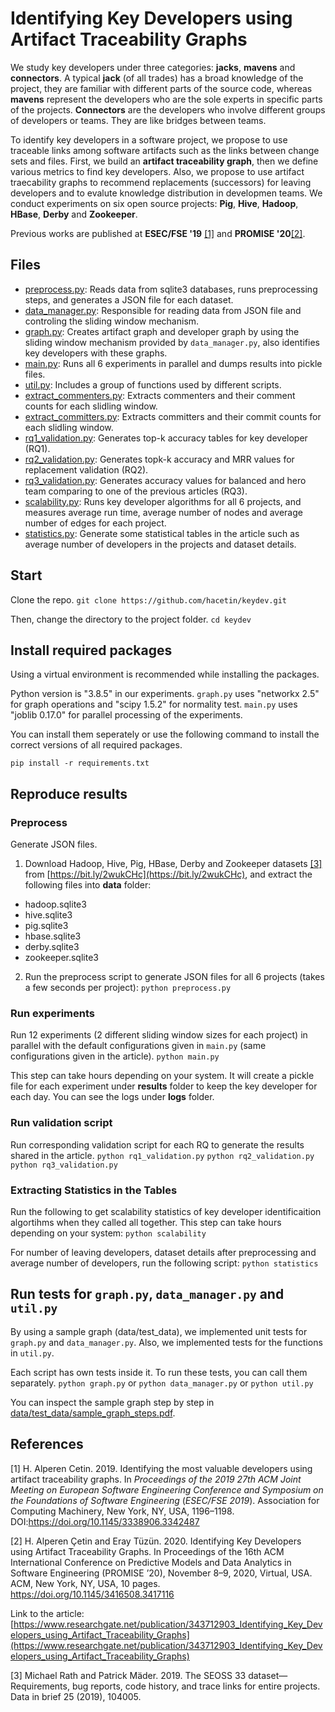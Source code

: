 
  
  

# Identifying Key Developers using Artifact Traceability Graphs

We study key developers under three categories: **jacks**, **mavens** and **connectors**. A typical **jack** (of all trades) has a broad knowledge of the project, they are familiar with different parts of the source code, whereas **mavens** represent the developers who are the sole experts in specific parts of the projects. **Connectors** are the developers who involve different groups of developers or teams. They are like bridges between teams.

To identify key developers in a software project, we propose to use traceable links among software artifacts such as the links between change sets and files. First, we build an **artifact traceability graph**, then we define various metrics to find key developers. Also,  we propose to use artifact traecability graphs to recommend replacements (successors) for leaving developers and to evalute knowledge distribution in developmen teams. We conduct experiments on six open source projects: **Pig**, **Hive**, **Hadoop**, **HBase**, **Derby** and **Zookeeper**.
  
Previous works are published at **ESEC/FSE '19** [[1]](#1) and **PROMISE '20**[[2]](#2).

  

## Files

 
-  [preprocess.py](preprocess.py): Reads data from sqlite3 databases, runs preprocessing steps, and generates a JSON file for each dataset.
-  [data_manager.py](data_manager.py): Responsible for reading data from JSON file and controling the sliding window mechanism.
-  [graph.py](graph.py): Creates artifact graph and developer graph by using the sliding window mechanism provided by `data_manager.py`, also identifies key developers with these graphs.
-  [main.py](main.py): Runs all 6 experiments in parallel and dumps results into pickle files.
-  [util.py](util.py): Includes a group of functions used by different scripts.
-  [extract_commenters.py](extract_commenters.py): Extracts commenters and their comment counts for each slidling window.
-  [extract_committers.py](extract_committers.py): Extracts committers and their commit counts for each slidling window.
-  [rq1_validation.py](rq1_validation.py): Generates top-k accuracy tables for key developer (RQ1).
-  [rq2_validation.py](rq2_validation.py): Generates topk-k accuracy and  MRR values for replacement validation (RQ2).
-  [rq3_validation.py](rq3_validation.py): Generates accuracy values for balanced and hero team comparing to one of the previous articles (RQ3).
-  [scalability.py](scalability.py): Runs key developer algorithms for all 6 projects, and measures average run time, average number of nodes and average number of edges for each project.
-  [statistics.py](scalability.py): Generate some statistical tables in the article such as average number of developers in the projects and dataset details.

## Start

Clone the repo.
`git clone https://github.com/hacetin/keydev.git`

Then, change the directory to the project folder.
`cd keydev`

## Install required packages
Using a virtual environment is recommended while installing the packages.

Python version is "3.8.5" in our experiments. `graph.py` uses "networkx 2.5" for graph operations and "scipy 1.5.2" for normality test. `main.py` uses "joblib 0.17.0" for parallel processing of the experiments.

You can install them seperately or use the following command to install the correct versions of all required packages.

`pip install -r requirements.txt`

## Reproduce results

### Preprocess
Generate JSON files.
1) Download Hadoop, Hive, Pig, HBase, Derby and Zookeeper datasets [[3]](#3) from [https://bit.ly/2wukCHc](https://bit.ly/2wukCHc), and extract the following files into **data** folder:
- hadoop.sqlite3
- hive.sqlite3
- pig.sqlite3
- hbase.sqlite3
- derby.sqlite3
- zookeeper.sqlite3

2) Run the preprocess script to generate JSON files for all 6 projects (takes a few seconds per project):
`python preprocess.py`

### Run experiments
Run 12 experiments (2 different sliding window sizes for each project) in parallel with the default configurations given in `main.py` (same configurations given in the article).
`python main.py`

This step can take hours depending on your system. It will create a pickle file for each experiment under **results** folder to keep the key developer for each day. You can see the logs under **logs** folder.

### Run validation script
Run corresponding validation script for each RQ to generate the results shared in the article.
`python rq1_validation.py`
`python rq2_validation.py`
`python rq3_validation.py`

### Extracting Statistics in the Tables
Run the following to get scalability statistics of key developer identificaition algortihms when they called all together. This step can take hours depending on your system:
`python scalability`

For number of leaving developers, dataset details after preprocessing and average number of developers, run the following script:
`python statistics`

## Run tests for `graph.py`, `data_manager.py` and `util.py`

By using a sample graph (data/test_data), we implemented unit tests for `graph.py` and `data_manager.py`. Also, we implemented tests for the functions in `util.py`.

Each script has own tests inside it. To run these tests, you can call them separately.
`python graph.py` or `python data_manager.py` or `python util.py`

You can inspect the sample graph step by step in [data/test_data/sample_graph_steps.pdf](data/test_data/sample_graph_steps.pdf).

## References


<a  id="1">[1]</a> H. Alperen Cetin. 2019. Identifying the most valuable developers using artifact traceability graphs. In _Proceedings of the 2019 27th ACM Joint Meeting on European Software Engineering Conference and Symposium on the Foundations of Software Engineering_ (_ESEC/FSE 2019_). Association for Computing Machinery, New York, NY, USA, 1196–1198. DOI:https://doi.org/10.1145/3338906.3342487

<a  id="2">[2]</a> H. Alperen Çetin and Eray Tüzün. 2020. Identifying Key Developers using Artifact Traceability Graphs. In Proceedings of the 16th ACM International Conference on Predictive Models and Data Analytics in Software Engineering (PROMISE ’20), November 8–9, 2020, Virtual, USA. ACM, New York, NY, USA, 10 pages. https://doi.org/10.1145/3416508.3417116

Link to the article: [https://www.researchgate.net/publication/343712903_Identifying_Key_Developers_using_Artifact_Traceability_Graphs](https://www.researchgate.net/publication/343712903_Identifying_Key_Developers_using_Artifact_Traceability_Graphs)

<a  id="3">[3]</a> Michael Rath and Patrick Mäder. 2019. The SEOSS 33 dataset—Requirements, bug reports, code history, and trace links for entire projects. Data in brief 25 (2019), 104005.